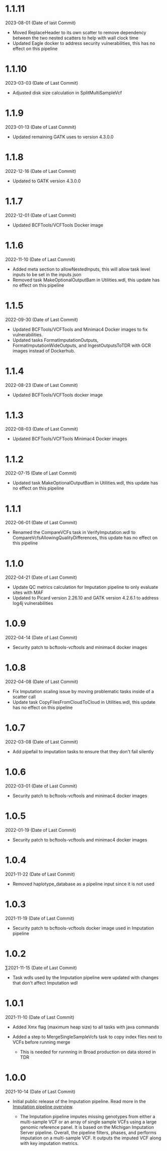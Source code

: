 # 1.1.11
2023-08-01 (Date of last Commit)

* Moved ReplaceHeader to its own scatter to remove dependency between the two nested scatters to help with wall clock time
* Updated Eagle docker to address security vulnerabilities, this has no effect on this pipeline 

# 1.1.10
2023-03-03 (Date of Last Commit)

* Adjusted disk size calculation in SplitMultiSampleVcf

# 1.1.9
2023-01-13 (Date of Last Commit)

* Updated remaining GATK uses to version 4.3.0.0

# 1.1.8
2022-12-16 (Date of Last Commit)

* Updated to GATK version 4.3.0.0

# 1.1.7
2022-12-01 (Date of Last Commit)

* Updated BCFTools/VCFTools Docker image

# 1.1.6
2022-11-10 (Date of Last Commit)

* Added meta section to allowNestedInputs, this will allow task level inputs to be set in the inputs json
* Removed task MakeOptionalOutputBam in Utilities.wdl, this update has no effect on this pipeline

# 1.1.5
2022-09-30 (Date of Last Commit)

* Updated BCFTools/VCFTools and Minimac4 Docker images to fix vulnerabilities.
* Updated tasks FormatImputationOutputs, FormatImputationWideOutputs, and IngestOutputsToTDR with GCR images instead of Dockerhub.

# 1.1.4
2022-08-23 (Date of Last Commit)

* Updated BCFTools/VCFTools docker image

# 1.1.3
2022-08-03 (Date of Last Commit)

* Updated BCFTools/VCFTools Minimac4 Docker images

# 1.1.2
2022-07-15 (Date of Last Commit)

* Updated task MakeOptionalOutputBam in Utilities.wdl, this update has no effect on this pipeline

# 1.1.1
2022-06-01 (Date of Last Commit)

* Renamed the CompareVCFs task in VerifyImputation.wdl to CompareVcfsAllowingQualityDifferences, this update has no effect on this pipeline

# 1.1.0 
2022-04-21 (Date of Last Commit)

* Update QC metrics calculation for Imputation pipeline to only evaluate sites with MAF
* Updated to Picard version 2.26.10 and GATK version 4.2.6.1 to address log4j vulnerabilities

# 1.0.9
2022-04-14 (Date of Last Commit)

* Security patch to bcftools-vcftools and minimac4 docker images

# 1.0.8
2022-04-08 (Date of Last Commit)

* Fix Imputation scaling issue by moving problematic tasks inside of a scatter call
* Update task CopyFilesFromCloudToCloud in Utilities.wdl, this update has no effect on this pipeline

# 1.0.7
2022-03-08 (Date of Last Commit)

* Add pipefail to imputation tasks to ensure that they don't fail silently

# 1.0.6
2022-03-01 (Date of Last Commit)

* Security patch to bcftools-vcftools and minimac4 docker images

# 1.0.5
2022-01-19 (Date of Last Commit)

* Security patch to bcftools-vcftools and minimac4 docker images

# 1.0.4
2021-11-22 (Date of Last Commit)

* Removed haplotype_database as a pipeline input since it is not used

# 1.0.3
2021-11-19 (Date of Last Commit)

* Security patch to bcftools-vcftools docker image used in Imputation pipeline
# 1.0.2
∑2021-11-15 (Date of Last Commit)

* Task wdls used by the Imputation pipeline were updated with changes that don't affect Imputation wdl

# 1.0.1
2021-11-10 (Date of Last Commit)
* Added Xmx flag (maximum heap size) to all tasks with java commands
* Added a step to MergeSingleSampleVcfs task to copy index files next to VCFs before running merge

    * This is needed for runnning in Broad production on data stored in TDR


# 1.0.0
2021-10-14 (Date of Last Commit)

* Initial public release of the Imputation pipeline. Read more in the [Imputation pipeline overview](https://broadinstitute.github.io/warp/docs/Pipelines/Imputation_Pipeline/README).

  * The Imputation pipeline imputes missing genotypes from either a multi-sample VCF or an array of single sample VCFs using a large genomic reference panel. It is based on the Michigan Imputation Server pipeline. Overall, the pipeline filters, phases, and performs imputation on a multi-sample VCF. It outputs the imputed VCF along with key imputation metrics.
